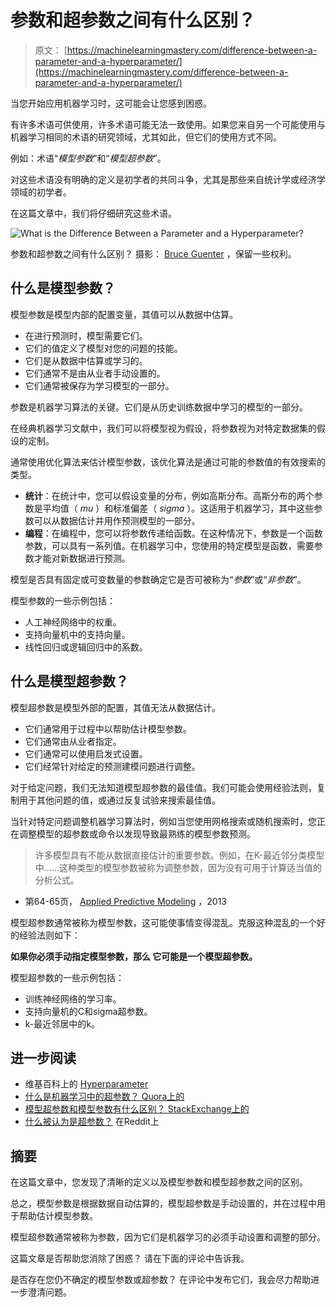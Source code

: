 # 参数和超参数之间有什么区别？

> 原文： [https://machinelearningmastery.com/difference-between-a-parameter-and-a-hyperparameter/](https://machinelearningmastery.com/difference-between-a-parameter-and-a-hyperparameter/)

当您开始应用机器学习时，这可能会让您感到困惑。

有许多术语可供使用，许多术语可能无法一致使用。如果您来自另一个可能使用与机器学习相同的术语的研究领域，尤其如此，但它们的使用方式不同。

例如：术语“_模型参数_”和“_模型超参数_”。

对这些术语没有明确的定义是初学者的共同斗争，尤其是那些来自统计学或经济学领域的初学者。

在这篇文章中，我们将仔细研究这些术语。

![What is the Difference Between a Parameter and a Hyperparameter?](https://3qeqpr26caki16dnhd19sv6by6v-wpengine.netdna-ssl.com/wp-content/uploads/2017/07/What-is-the-Difference-Between-a-Parameter-and-a-Hyperparameter.jpg)

参数和超参数之间有什么区别？
摄影： [Bruce Guenter](https://www.flickr.com/photos/10154402@N03/7572253262/) ，保留一些权利。

## 什么是模型参数？

模型参数是模型内部的配置变量，其值可以从数据中估算。

*   在进行预测时，模型需要它们。
*   它们的值定义了模型对您的问题的技能。
*   它们是从数据中估算或学习的。
*   它们通常不是由从业者手动设置的。
*   它们通常被保存为学习模型的一部分。

参数是机器学习算法的关键。它们是从历史训练数据中学习的模型的一部分。

在经典机器学习文献中，我们可以将模型视为假设，将参数视为对特定数据集的假设的定制。

通常使用优化算法来估计模型参数，该优化算法是通过可能的参数值的有效搜索的类型。

*   **统计**：在统计中，您可以假设变量的分布，例如高斯分布。高斯分布的两个参数是平均值（ _mu_ ）和标准偏差（ _sigma_ ）。这适用于机器学习，其中这些参数可以从数据估计并用作预测模型的一部分。
*   **编程**：在编程中，您可以将参数传递给函数。在这种情况下，参数是一个函数参数，可以具有一系列值。在机器学习中，您使用的特定模型是函数，需要参数才能对新数据进行预测。

模型是否具有固定或可变数量的参数确定它是否可被称为“_参数_”或“_非参数_”。

模型参数的一些示例包括：

*   人工神经网络中的权重。
*   支持向量机中的支持向量。
*   线性回归或逻辑回归中的系数。

## 什么是模型超参数？

模型超参数是模型外部的配置，其值无法从数据估计。

*   它们通常用于过程中以帮助估计模型参数。
*   它们通常由从业者指定。
*   它们通常可以使用启发式设置。
*   它们经常针对给定的预测建模问题进行调整。

对于给定问题，我们无法知道模型超参数的最佳值。我们可能会使用经验法则，复制用于其他问题的值，或通过反复试验来搜索最佳值。

当针对特定问题调整机器学习算法时，例如当您使用网格搜索或随机搜索时，您正在调整模型的超参数或命令以发现导致最熟练的模型参数预测。

> 许多模型具有不能从数据直接估计的重要参数。例如，在K-最近邻分类模型中......这种类型的模型参数被称为调整参数，因为没有可用于计算适当值的分析公式。

- 第64-65页， [Applied Predictive Modeling](http://www.amazon.com/dp/1461468485?tag=inspiredalgor-20) ，2013

模型超参数通常被称为模型参数，这可能使事情变得混乱。克服这种混乱的一个好的经验法则如下：

**如果你必须手动指定模型参数，那么
它可能是一个模型超参数。**

模型超参数的一些示例包括：

*   训练神经网络的学习率。
*   支持向量机的C和sigma超参数。
*   k-最近邻居中的k。

## 进一步阅读

*   维基百科上的 [Hyperparameter](https://en.wikipedia.org/wiki/Hyperparameter)
*   [什么是机器学习中的超参数？ Quora上的](https://www.quora.com/What-are-hyperparameters-in-machine-learning)
*   [模型超参数和模型参数有什么区别？ StackExchange上的](https://datascience.stackexchange.com/questions/14187/what-is-the-difference-between-model-hyperparameters-and-model-parameters)
*   [什么被认为是超参数？](https://www.reddit.com/r/MachineLearning/comments/40tfc4/what_is_considered_a_hyperparameter/) 在Reddit上

## 摘要

在这篇文章中，您发现了清晰的定义以及模型参数和模型超参数之间的区别。

总之，模型参数是根据数据自动估算的，模型超参数是手动设置的，并在过程中用于帮助估计模型参数。

模型超参数通常被称为参数，因为它们是机器学习的必须手动设置和调整的部分。

这篇文章是否帮助您消除了困惑？
请在下面的评论中告诉我。

是否存在您仍不确定的模型参数或超参数？
在评论中发布它们，我会尽力帮助进一步澄清问题。